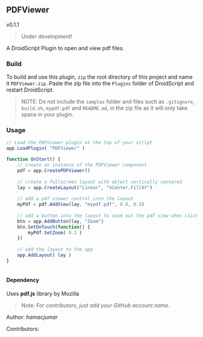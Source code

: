 ## PDFViewer
v0.1.1

> Under development!

A DroidScript Plugin to open and view pdf files.

### Build
To build and use this plugin, `zip` the root directory of this project and name it `PDFViewer.zip`. Paste the zip file into the `Plugins` folder of DroidScript and restart DroidScript.

> NOTE: Do not include the `samples` folder and files such as `.gitignore`, `build.sh`, `mypdf.pdf` and `README.md`,  in the zip file as it will only take space in your plugin.

### Usage 
```js
// Load the PDFViewer plugin at the top of your script
app.LoadPlugin( "PDFViewer" )

function OnStart() {
    // create an instance of the PDFViewer component
    pdf = app.CreatePDFViewer()
    
    // create a fullscreen layout with object vertically centered
    lay = app.CreateLayout("Linear", "VCenter,FillXY")
    
    // add a pdf viewer control into the layout
    myPdf = pdf.AddView(lay, "mypdf.pdf", 0.8, 0.5)
    
    // add a button into the layout to zoom out the pdf view when click
    btn = app.AddButton(lay, "Zoom")
    btn.SetOnTouch(function() {
        myPdf.SetZoom( 0.3 )
    })
    
    // add the layout to the app
    app.AddLayout( lay )
}
    
```

#### Dependency
Uses **pdf.js** library by Mozilla<br>


> Note: _For contributors, just add your GitHub account name._

Author: _hamacjumar_

Contributors: 